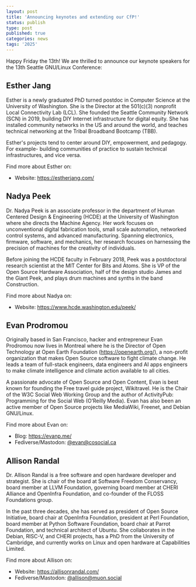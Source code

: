 ```yaml
---
layout: post
title: 'Announcing keynotes and extending our CfP!'
status: publish
type: post
published: true
categories: news
tags: '2025'
---
```


Happy Friday the 13th! We are thrilled to announce our keynote speakers for the 13th Seattle GNU/Linux Conference:

## Esther Jang

Esther is a newly graduated PhD turned postdoc in Computer Science at the University of Washington. She is the Director at the 501(c)(3) nonprofit Local Connectivity Lab (LCL). She founded the Seattle Community Network (SCN) in 2019, building DIY Internet infrastructure for digital equity. She has installed community networks in the US and around the world, and teaches technical networking at the Tribal Broadband Bootcamp (TBB).

Esther's projects tend to center around DIY, empowerment, and pedagogy. For example- building communities of practice to sustain technical infrastructures, and vice versa.

Find more about Esther on:
 - Website: <https://estherjang.com/>

## Nadya Peek

Dr. Nadya Peek is an associate professor in the department of Human Centered Design & Engineering (HCDE) at the University of Washington where she directs the Machine Agency. Her work focuses on unconventional digital fabrication tools, small scale automation, networked control systems, and advanced manufacturing. Spanning electronics, firmware, software, and mechanics, her research focuses on harnessing the precision of machines for the creativity of individuals.

Before joining the HCDE faculty in February 2018, Peek was a postdoctoral research scientist at the MIT Center for Bits and Atoms. She is VP of the Open Source Hardware Association, half of the design studio James and the Giant Peek, and plays drum machines and synths in the band Construction.

Find more about Nadya on:
 - Website: <https://www.hcde.washington.edu/peek/>

## Evan Prodromou

Originally based in San Francisco, hacker and entrepreneur Evan Prodromou now lives in Montreal where he is the Director of Open Technology at Open Earth Foundation (https://openearth.org/), a non-profit organization that makes Open Source software to fight climate change. He leads a team of full-stack engineers, data engineers and AI apps engineers to make climate intelligence and climate action available to all cities.

A passionate advocate of Open Source and Open Content, Evan is best known for founding the Free travel guide project, Wikitravel.  He is the Chair of the W3C Social Web Working Group and the author of ActivityPub: Programming for the Social Web (O’Reilly Media).  Evan has also been an active member of Open Source projects like MediaWiki, Freenet, and Debian GNU/Linux.

Find more about Evan on:
 - Blog: <https://evanp.me/>
 - Fediverse/Mastodon: [@evan@cosocial.ca](https://cosocial.ca/@evan)

## Allison Randal

Dr. Allison Randal is a free software and open hardware developer and strategist. She is chair of the board at Software Freedom Conservancy, board member at LLVM Foundation, governing board member at CHERI Alliance and OpenInfra Foundation, and co-founder of the FLOSS Foundations group.

In the past three decades, she has served as president of Open Source Initiative, board chair at OpenInfra Foundation, president at Perl Foundation, board member at Python Software Foundation, board chair at Parrot Foundation, and technical architect of Ubuntu. She collaborates in the Debian, RISC-V, and CHERI projects, has a PhD from the University of Cambridge, and currently works on Linux and open hardware at Capabilities Limited.

Find more about Allison on:
 - Website: <https://allisonrandal.com/>
 - Fediverse/Mastodon: [@allison@muon.social](https://muon.social/@allison)


